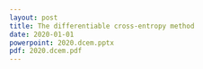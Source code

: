 ```yaml
---
layout: post
title: The differentiable cross-entropy method
date: 2020-01-01
powerpoint: 2020.dcem.pptx
pdf: 2020.dcem.pdf
---
```


